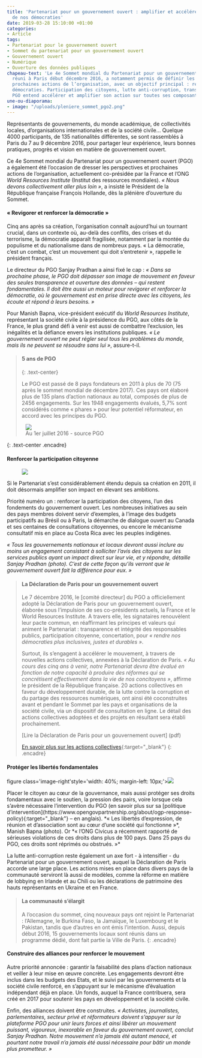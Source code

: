 ```yaml
---
title: 'Partenariat pour un gouvernement ouvert : amplifier et accélérer le renouvellement
  de nos démocraties'
date: 2019-03-28 15:10:00 +01:00
categories:
- Article
tags:
- Partenariat pour le gouvernement ouvert
- Sommet du partenariat pour un gouvernement ouvert
- Gouvernement ouvert
- Numérique
- Ouverture des données publiques
chapeau-text: 'Le 4e Sommet mondial du Partenariat pour un gouvernement ouvert (PGO),
  réuni à Paris début décembre 2016, a notamment permis de définir les priorités et
  prochaines actions de l’organisation, avec un objectif principal : renouveler nos
  démocraties. Participation des citoyens, lutte anti-corruption, transparence : le
  PGO entend accélérer et amplifier son action sur toutes ses composantes.'
une-ou-diaporama:
- image: "/uploads/pleniere_sommet_pgo2.png"
---
```


Représentants de gouvernements, du monde académique, de collectivités locales, d’organisations internationales et de la société civile… Quelque 4000 participants, de 135 nationalités différentes, se sont rassemblés à Paris du 7 au 9 décembre 2016, pour partager leur expérience, leurs bonnes pratiques, progrès et vision en matière de gouvernement ouvert.

Ce 4e Sommet mondial du Partenariat pour un gouvernement ouvert (PGO) a également été l’occasion de dresser les perspectives et prochaines actions de l’organisation, actuellement co-présidée par la France et l’ONG *World Resources Institute* (Institut des ressources mondiales). *« Nous devons collectivement aller plus loin »*, a insisté le Président de la République française François Hollande, dès la plénière d’ouverture du Sommet.

#### « Revigorer et renforcer la démocratie »

Cinq ans après sa création, l’organisation connaît aujourd’hui un tournant crucial, dans un contexte où, au-delà des conflits, des crises et du terrorisme, la démocratie apparaît fragilisée, notamment par la montée du populisme et du nationalisme dans de nombreux pays. « La démocratie, c’est un combat, c’est un mouvement qui doit s’entretenir », rappelle le président français.

Le directeur du PGO Sanjay Pradhan a ainsi fixé le cap : *« Dans sa prochaine phase, le PGO doit dépasser son image de mouvement en faveur des seules transparence et ouverture des données – qui restent fondamentales. Il doit être aussi un moteur pour revigorer et renforcer la démocratie, où le gouvernement est en prise directe avec les citoyens, les écoute et répond à leurs besoins. »*

Pour Manish Bapna, vice-président exécutif du *World Resources Institute*, représentant la société civile à la présidence du PGO, aux côtés de la France, le plus grand défi à venir est aussi de combattre l’exclusion, les inégalités et la défiance envers les institutions publiques. *« Le gouvernement ouvert ne peut régler seul tous les problèmes du monde, mais ils ne peuvent se résoudre sans lui »*, assure-t-il.

> 
> #### 5 ans de PGO
> {: .text-center}
> 
> Le PGO est passé de 8 pays fondateurs en 2011 à plus de 70 (75 après le sommet mondial de décembre 2017). Ces pays ont élaboré plus de 135 plans d’action nationaux au total, composés de plus de 2456 engagements. Sur les 1948 engagements évalués, 5,7% sont considérés comme « phares » pour leur potentiel réformateur, en accord avec les principes du PGO.
> 
> <figure class='image-center' style='width: 90%; margin-right: 10px; margin-left: 10px;'><img src="/uploads/infog-pgov2-c75445.png"/><figcaption>Au 1er juillet 2016 - source PGO</figcaption></figure>
{: .text-center .encadre}

#### Renforcer la participation citoyenne 
<figure class='image-left' style='width: 40%; margin-right: 10px;'><img src="/uploads/spradhan_sommet_pgo.jpg"/>
</figure> Si le Partenariat s’est considérablement étendu depuis sa création en 2011, il doit désormais amplifier son impact en élevant ses ambitions.

Priorité numéro un : renforcer la participation des citoyens, l’un des fondements du gouvernement ouvert. Les nombreuses initiatives au sein des pays membres doivent servir d’exemples, à l’image des budgets participatifs au Brésil ou à Paris, la démarche de dialogue ouvert au Canada et ses centaines de consultations citoyennes, ou encore le mécanisme consultatif mis en place au Costa Rica avec les peuples indigènes.

*« Tous les gouvernements nationaux et locaux devront aussi inclure au moins un engagement consistant à solliciter l’avis des citoyens sur les services publics ayant un impact direct sur leur vie, et y répondre, détaille Sanjay Pradhan (photo). C’est de cette façon qu’ils verront que le gouvernement ouvert fait la différence pour eux. »*

> #### La Déclaration de Paris pour un gouvernement ouvert
> 
> Le 7 décembre 2016, le [comité directeur] du PGO a officiellement adopté la Déclaration de Paris pour un gouvernement ouvert, élaborée sous l’impulsion de ses co-présidents actuels, la France et le World Resources Institute. A travers elle, les signataires renouvèlent leur pacte commun, en réaffirmant les principes et valeurs qui animent le Partenariat : transparence et intégrité des responsables publics, participation citoyenne, concertation, pour *« rendre nos démocraties plus inclusives, justes et durables »*.
> 
> Surtout, ils s’engagent à accélérer le mouvement, à travers de nouvelles actions collectives, annexées à la Déclaration de Paris. *« Au cours des cinq ans à venir, notre Partenariat devra être évalué en fonction de notre capacité à produire des réformes qui se concrétisent effectivement dans la vie de nos concitoyens »*, affirme le président de la République française. 20 actions collectives en faveur du développement durable, de la lutte contre la corruption et du partage des ressources numériques, ont ainsi été coconstruites avant et pendant le Sommet par les pays et organisations de la société civile, via un dispositif de consultation en ligne. Le détail des actions collectives adoptées et des projets en résultant sera établi prochainement.
> 
> [Lire la Déclaration de Paris pour un gouvernement ouvert] (pdf)
> 
> [En savoir plus sur les actions collectives](https://paris-declaration.ogpsummit.org/){:target="_blank"}
{: .encadre}

#### Protéger les libertés fondamentales 
figure class='image-right'style='width: 40%; margin-left: 10px;'><img src="/uploads/mbapna_sommet_pgo.jpg"/>
</figure>Placer le citoyen au cœur de la gouvernance, mais aussi protéger ses droits fondamentaux avec le soutien, la pression des pairs, voire lorsque cela s’avère nécessaire l’intervention du PGO (en savoir plus sur sa [politique d’intervention](https://www.opengovpartnership.org/about/ogp-response-policy){:target="_blank"} – en anglais). *« Les libertés d’expression, de réunion et d’association sont au cœur d’une société qui fonctionne »*, Manish Bapna (photo). Or *« l’ONG Civicus a récemment rapporté de sérieuses violations de ces droits dans plus de 100 pays. Dans 25 pays du PGO, ces droits sont réprimés ou obstrués. »*

La lutte anti-corruption reste également un axe fort - à intensifier - du Partenariat pour un gouvernement ouvert, auquel la Déclaration de Paris accorde une large place. Les actions mises en place dans divers pays de la communauté serviront là aussi de modèles, comme la réforme en matière de lobbying en Irlande et au Chili ou les déclarations de patrimoine des hauts représentants en Ukraine et en France.

> #### La communauté s’élargit
> 
> A l’occasion du sommet, cinq nouveaux pays ont rejoint le Partenariat : l’Allemagne, le Burkina Faso, la Jamaïque, le Luxembourg et le Pakistan, tandis que d’autres en ont émis l’intention. Aussi, depuis début 2016, 15 gouvernements locaux sont réunis dans un programme dédié, dont fait partie la Ville de Paris.
{: .encadre}

#### Construire des alliances pour renforcer le mouvement

Autre priorité annoncée : garantir la faisabilité des plans d’action nationaux et veiller à leur mise en œuvre concrète. Les engagements devront être inclus dans les budgets des Etats, et le suivi par les gouvernements et la société civile renforcé, en s’appuyant sur le mécanisme d’évaluation indépendant déjà en place. Un fonds, auquel la France contribuera, sera créé en 2017 pour soutenir les pays en développement et la société civile.

Enfin, des alliances doivent être construites. *« Activistes, journalistes, parlementaires, secteur privé et réformateurs doivent s’appuyer sur la plateforme PGO pour unir leurs forces et ainsi libérer un mouvement puissant, vigoureux, inexorable en faveur du gouvernement ouvert, conclut Sanjay Pradhan. Notre mouvement n’a jamais été autant menacé, et pourtant notre travail n’a jamais été aussi nécessaire pour bâtir un monde plus prometteur. »* 